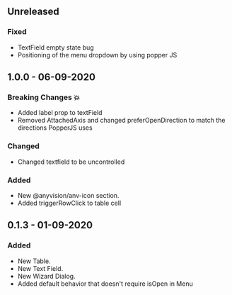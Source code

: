## Unreleased
### Fixed
- TextField empty state bug
- Positioning of the menu dropdown by using popper JS

## 1.0.0 - 06-09-2020

### Breaking Changes :boom:
- Added label prop to textField
- Removed AttachedAxis and changed preferOpenDirection to match the directions PopperJS uses

### Changed
- Changed textfield to be uncontrolled

### Added
- New @anyvision/anv-icon section.
- Added triggerRowClick to table cell

## 0.1.3 - 01-09-2020
### Added
- New Table.
- New Text Field.
- New Wizard Dialog.
- Added default behavior that doesn't require isOpen in Menu

<!-- 
Sections: 
### Breaking Changes :boom:
### Added
### Changed
### Deprecated
### Removed
### Fixed
### Security
-->
